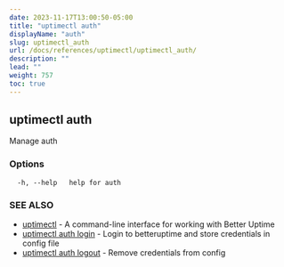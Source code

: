 ```yaml
---
date: 2023-11-17T13:00:50-05:00
title: "uptimectl auth"
displayName: "auth"
slug: uptimectl_auth
url: /docs/references/uptimectl/uptimectl_auth/
description: ""
lead: ""
weight: 757
toc: true
---
```

## uptimectl auth

Manage auth

### Options

```
  -h, --help   help for auth
```

### SEE ALSO

* [uptimectl](/docs/references/uptimectl/uptimectl/)	 - A command-line interface for working with Better Uptime
* [uptimectl auth login](/docs/references/uptimectl/uptimectl_auth_login/)	 - Login to betteruptime and store credentials in config file
* [uptimectl auth logout](/docs/references/uptimectl/uptimectl_auth_logout/)	 - Remove credentials from config

